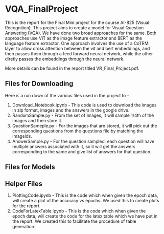 # VQA_FinalProject
This is the report for the Final Mini project for the course AI-825 (Visual Recognition). This project aims to create a model for Visual Question Answering (VQA). We have done two broad approaches for the same. Both approaches use ViT as the image feature extractor and BERT as the language feature extractor. One approach involves the use of a CoTRM layer to allow cross attention between the vit and bert embeddings, and then passes them through a feed forward neural network, while the other diretly passes the embeddings through the neural network.

More details can be found in the report titled VR_Final_Project.pdf.

## Files for Downloading

Here is a run down of the various files used in the project to  - 

1. Download_Notebook.ipynb - This code is used to download the images in zip format, images and the answers in the google drive.
2. RandomSample.py - From the set of Images, it will sample 1/4th of the images and then store it.
3. QuestionSameple.py - For the images that are stored, it will pick out the corresponding questions from the questions file by matching the imageIds.
4. AnswerSample.py - For the question sampled, each question will have multiple answers associated with it, so it will get the answers corresponding to the same and give list of answers for that question.

## Files for Models



## Helper Files 

1. PlottingCode.ipynb - This is the code which when given the epoch data, will create a plot of the accuracy vs epochs. We used this to create plots for the report.
2. CodeForLatexTable.ipynb - This is the code which when given the epoch data, will create the code for the latex table which we have put in the report. We created this to facilitate the procedure of table generation.

